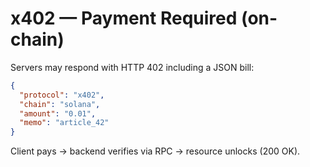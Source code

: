 # x402 — Payment Required (on-chain)

Servers may respond with HTTP 402 including a JSON bill:

```json
{
  "protocol": "x402",
  "chain": "solana",
  "amount": "0.01",
  "memo": "article_42"
}
```
Client pays → backend verifies via RPC → resource unlocks (200 OK).
